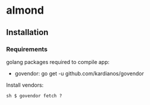 # almond

## Installation

### Requirements

golang packages required to compile app:

- govendor: go get -u github.com/kardianos/govendor

Install vendors:

`sh
$ govendor fetch ?
`
